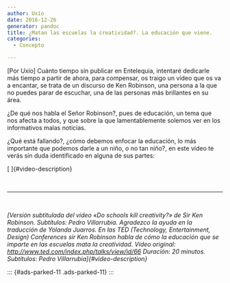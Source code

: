 ```yaml
---
author: Uxío
date: 2016-12-26
generator: pandoc
title: ¿Matan las escuelas la creatividad?. La educación que viene.
categories:
  - Concepto

---
```




\[Por Uxío\] Cuánto tiempo sin publicar en Entelequia, intentaré
dedicarle más tiempo a partir de ahora, para compensar, os traigo un
vídeo que os va a encantar, se trata de un discurso de Ken Robinson, una
persona a la que no puedes parar de escuchar, una de las personas más
brillantes en su área.

¿De qué nos habla el Señor Robinson?, pues de educación, un tema que nos
afecta a todos, y que sobre la que lamentablemente solemos ver en los
informativos malas noticias.

¿Qué está fallando?, ¿cómo debemos enfocar la educación, lo más
importante que podemos darle a un niño, o no tan niño?, en este vídeo te
verás sin duda identificado en alguna de sus partes:

[ ]{#video-description}

 

----------------------------------------------------------------------------------------------

 

*[Versión subtitulada del vídeo «Do schools kill creativity?» de Sir Ken
Robinson. Subtítulos: Pedro Villarrubia. Agradezco la ayuda en la
traducción de Yolanda Juarros. En las TED (Technology, Entertainment,
Design) Conferences sir Ken Robinson habla de cómo la educación que se
imparte en las escuelas mata la creatividad. Vídeo original:
http://www.ted.com/index.php/talks/view/id/66 Duración: 20 minutos.
Subtítulos: Pedro Villarrubia]{#video-description}*

::: {#ads-parked-11 .ads-parked-11}
:::
